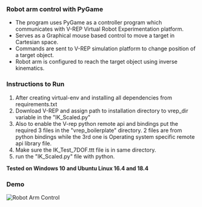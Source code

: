 ### Robot arm control with PyGame

* The program uses PyGame as a controller program which communicates with V-REP Virtual Robot Experimentation platform.
* Serves as a Graphical mouse based control to move a target in Cartesian space.
* Commands are sent to V-REP simulation platform to change position of a target object.
* Robot arm is configured to reach the target object using inverse kinematics.



### Instructions to Run

1. After creating virtual-env and installing all dependencies from requirements.txt
2. Download V-REP and assign path to installation directory to vrep_dir variable in the "IK_Scaled.py"
3. Also to enable the V-rep python remote api and bindings put the  required 3 files in the "vrep_boilerplate" directory. 2 files are from  python bindings while the 3rd one is Operating system specific remote api library file.
4. Make sure the IK_Test_7DOF.ttt file is in same directory.
5. run the "IK_Scaled.py" file with python.

**Tested on Windows 10 and Ubuntu Linux 16.4 and 18.4**

### Demo

![Robot Arm Control](media/output.gif "Demo")



